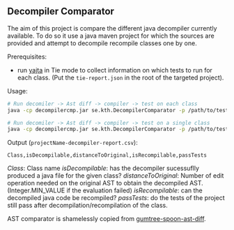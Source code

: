 ## Decompiler Comparator

The aim of this project is compare the different java decompiler currently available. To do so it use a java maven project for which the sources are provided and attempt to decompile recompile classes one by one.

Prerequisites:
 * run [yajta](https://github.com/castor-software/yajta) in Tie mode to collect information on which tests to run for each class. (Put the `tie-report.json` in the root of the targeted project).

Usage:

```bash
# Run decomiler -> Ast diff -> compiler -> test on each class
java -cp decompilercmp.jar se.kth.DecompilerComparator -p /path/to/test/project -d DecompilerName

# Run decomiler -> Ast diff -> compiler -> test on a single class
java -cp decompilercmp.jar se.kth.DecompilerComparator -p /path/to/test/project -d DecompilerName -c org/mypackage/MyClass
```

Output (`projectName-decompiler-report.csv`):

```csv
Class,isDecompilable,distanceToOriginal,isRecompilable,passTests
```

*Class*: Class name
*isDecompilable*: has the decompiler sucessuflly produced a java file for the given class?
*distanceToOriginal*: Number of edit operation needed on the original AST to obtain the decompiled AST. (Integer.MIN_VALUE if the evaluation failed)
*isRecompilable*: can the decompiled java code be recompiled?
*passTests*: do the tests of the project still pass after decompilation/recompilation of the class.


AST comparator is shamelessly copied from [gumtree-spoon-ast-diff](https://github.com/SpoonLabs/gumtree-spoon-ast-diff).